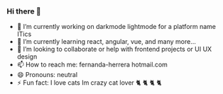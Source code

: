 ### Hi there 👋

- 🔭 I’m currently working on darkmode lightmode for a platform name ITics
- 🌱 I’m currently learning react, angular, vue, and many more...
- 👯 I’m looking to collaborate or help with frontend projects or UI UX design
- 📫 How to reach me: fernanda-herrera hotmail.com
- 😄 Pronouns: neutral
- ⚡ Fun fact: I love cats Im crazy cat lover :cat2: :cat2: :cat2: :cat2:

